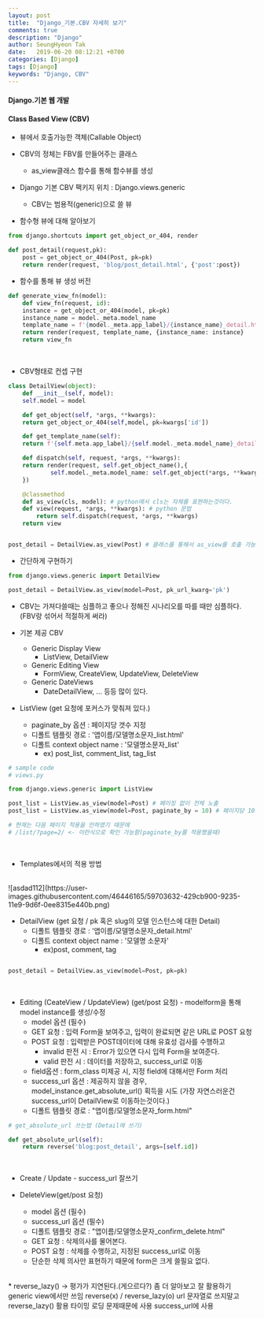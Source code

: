 ```yaml
---
layout: post
title:  "Django_기본.CBV 자세히 보기"
comments: true
description: "Django"
author: SeungHyeon Tak
date:   2019-06-20 08:12:21 +0700
categories: [Django]
tags: [Django]
keywords: "Django, CBV"
---
```

#### Django.기본 웹 개발

#### Class Based View (CBV)

* 뷰에서 호출가능한 객체(Callable Object)
* CBV의 정체는 FBV를 만들어주는 클래스
  * as_view클래스 함수를 통해 함수뷰를 생성
* Django 기본 CBV 팩키지 위치 : Django.views.generic
  * CBV는 범용적(generic)으로 쓸 뷰


* 함수형 뷰에 대해 알아보기

```python
from django.shortcuts import get_object_or_404, render

def post_detail(request,pk):
    post = get_object_or_404(Post, pk=pk)
    return render(request, 'blog/post_detail.html', {'post':post})
```

* 함수를 통해 뷰 생성 버전

```python
def generate_view_fn(model):
    def view_fn(request, id):
	instance = get_object_or_404(model, pk=pk)
	instance_name = model._meta.model_name
	template_name = f'{model._meta.app_label}/{instance_name}_detail.html'
	return render(request, template_name, {instance_name: instance}
    return view_fn
```

<br>

* CBV형태로 컨셉 구현

```python
class DetailView(object):
    def __init__(self, model):
	self.model = model

    def get_object(self, *args, **kwargs):
	return get_object_or_404(self,model, pk=kwargs['id'])

    def get_template_name(self):
	return f'{self.meta.app_label}/{self.model._meta.model_name}_detail.html'

    def dispatch(self, request, *args, **kwargs):
	return render(request, self.get_object_name(),{
			self.model._meta.model_name: self.get_object(*args, **kwargs),
	})

    @classmethod
    def as_view(cls, model): # python에서 cls는 자체를 표현하는것이다.
	def view(request, *args, **kwargs): # python 문법
	    return self.dispatch(request, *args, **kwargs)
	return view


post_detail = DetailView.as_view(Post) # 클래스를 통해서 as_view를 호출 가능 / 첫번째인자로 모델을 지정
```

* 간단하게 구현하기

```python
from django.views.generic import DetailView

post_detail = DetailView.as_view(model=Post, pk_url_kwarg='pk')
```

* CBV는 가져다쓸때는 심플하고 좋으나 정해진 시나리오를 따를 때만 심플하다.
(FBV랑 섞어서 적절하게 써라)

* 기본 제공 CBV
  * Generic Display View
    * ListView, DetailView
  * Generic Editing View
    * FormView, CreateView, UpdateView, DeleteView
  * Generic DateViews
    * DateDetailView, ... 등등 많이 있다.

* ListView (get 요청에 포커스가 맞춰져 있다.)
  * paginate_by 옵션 : 페이지당 갯수 지정
  * 디폴트 템플릿 경로 : '앱이름/모델명소문자_list.html'
  * 디폴트 context object name : '모델명소문자_list'
    * ex) post_list, comment_list, tag_list

```python
# sample code
# views.py

from django.views.generic import ListView

post_list = ListView.as_view(model=Post) # 페이징 없이 전체 노출
post_list = ListView.as_view(model=Post, paginate_by = 10) # 페이지당 10개씩 노출

# 현재는 다음 페이지 적용을 안하였기 때문에
# /list/?page=2/ <- 이런식으로 확인 가능함(paginate_by를 적용했을때)
```
<br>

* Templates에서의 적용 방법
<br>
![asdad112](https://user-images.githubusercontent.com/46446165/59703632-429cb900-9235-11e9-9d6f-0ee8315e440b.png)
<br>

* DetailView (get 요청 / pk 혹은 slug의 모델 인스턴스에 대한 Detail)
  * 디폴트 템플릿 경로 : '앱이름/모델명소문자_detail.html'
  * 디폴트 context object name : '모델명 소문자'
    * ex)post, comment, tag

```python

post_detail = DetailView.as_view(model=Post, pk=pk)
```

<br>

* Editing (CeateView / UpdateView)
(get/post 요청) - modelform을 통해 model instance를 생성/수정
  * model 옵션 (필수)
  * GET 요청 : 입력 Form을 보여주고, 입력이 완료되면 같은 URL로 POST 요청
  * POST 요청 : 입력받은 POST데이터에 대해 유효성 검사를 수행하고
    * invalid 판전 시 : Error가 있으면 다시 입력 Form을 보여준다.
    * valid 판전 시 : 데이터를 저장하고, success_url로 이동
  * field옵션 : form_class 미제공 시, 지정 field에 대해서만 Form 처리
  * success_url 옵션 : 제공하지 않을 경우, model_instance.get_absolute_url() 획득을 시도
    (가장 자연스러운건 success_url이 DetailView로 이동하는것이다.)
  * 디폴트 템플릿 경로 : "앱이름/모델명소문자_form.html"

```python
# get_absolute_url 쓰는법 (Detail에 쓰기)

def get_absolute_url(self):
    return reverse('blog:post_detail', args=[self.id])
```
<br>

* Create / Update - success_url 잘쓰기


* DeleteView(get/post 요청)
  * model 옵션 (필수)
  * success_url 옵션 (필수)
  * 디폴트 템플릿 경로 : "앱이름/모델명소문자_confirm_delete.html"
  * GET 요청 : 삭제의사를 물어본다.
  * POST 요청 : 삭제를 수행하고, 지정된 success_url로 이동
  * 단순한 삭제 의사만 표현하기 때문에 form은 크게 쓸필요 없다.
<br>
* reverse_lazy() -> 평가가 지연된다.(게으르다?) 좀 더 알아보고 잘 활용하기
generic view에서만 쓰임 reverse(x) / reverse_lazy(o)
url 문자열로 쓰지말고 reverse_lazy() 활용
타이밍 로딩 문제때문에 사용
success_url에 사용


